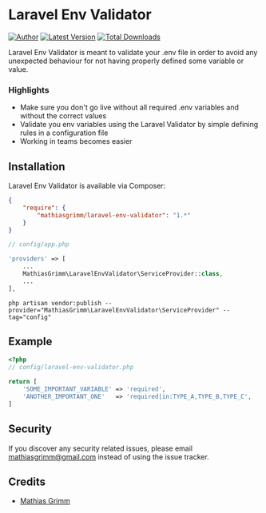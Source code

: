Laravel Env Validator
======

[![Author](http://img.shields.io/badge/author-@matgrimm-blue.svg?style=flat-square)](https://twitter.com/matgrimm)
[![Latest Version](https://img.shields.io/github/release/mathiasgrimm/laravel-env-validator.svg?style=flat-square)](https://github.com/mathiasgrimm/laravel-env-validator/releases)
[![Total Downloads](https://img.shields.io/packagist/dt/mathiasgrimm/laravel-env-validator.svg?style=flat-square)](https://packagist.org/packages/mathiasgrimm/laravel-env-validator)

Laravel Env Validator is meant to validate your .env file in order to avoid any unexpected behaviour for not having properly defined some variable or value. 

### Highlights

- Make sure you don't go live without all required .env variables and without the correct values
- Validate you env variables using the Laravel Validator by simple defining rules in a configuration file
- Working in teams becomes easier

## Installation

Laravel Env Validator is available via Composer:

```json
{
    "require": {
        "mathiasgrimm/laravel-env-validator": "1.*"
    }
}
```

```php
// config/app.php

'providers' => [
    ...
    MathiasGrimm\LaravelEnvValidator\ServiceProvider::class,
    ...
],
```

```
php artisan vendor:publish --provider="MathiasGrimm\LaravelEnvValidator\ServiceProvider" --tag="config"
```

## Example
```php
<?php
// config/laravel-env-validator.php

return [
    'SOME_IMPORTANT_VARIABLE' => 'required',
    'ANOTHER_IMPORTANT_ONE'   => 'required|in:TYPE_A,TYPE_B,TYPE_C',
]

```

## Security

If you discover any security related issues, please email mathiasgrimm@gmail.com instead of using the issue tracker.

## Credits

- [Mathias Grimm](https://github.com/mathiasgrimm)

